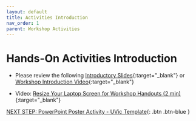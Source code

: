 ```yaml
---
layout: default
title: Activities Introduction
nav_order: 1
parent: Workshop Activities
---
```

# Hands-On Activities Introduction

- Please review the following [Introductory Slides](http://bit.ly/2q5i7rP){:target="_blank"} or [Workshop Introduction Video](https://www.youtube.com/watch?v=ZUbktMdU9Lo){:target="_blank"}

- Video: [Resize Your Laptop Screen for Workshop Handouts (2 min)](https://www.youtube.com/watch?v=Igk5hZUfzN0){:target="_blank"}


[NEXT STEP: PowerPoint Poster Activity - UVic Template](act-1.html){: .btn .btn-blue }
